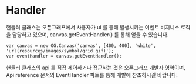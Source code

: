 Handler
=======

핸들러 클래스는 오픈그래프에서 사용자가 ui 를 통해 발생시키는 이벤트 비지니스 로직을 담당하고 있으며, canvas.getEventHandler() 를 통해 얻을 수 있습니다.

```
var canvas = new OG.Canvas('canvas', [400, 400], 'white', 'url(resources/images/symbol/grid.gif)');
var eventHandler = canvas.getEventHandler();
```

핸들러 클래스의 api 를 직접 제어하거나 접근하는 것은 오픈그래프 개발자 영역이며, 
Api reference 문서의 EventHandler 파트를 통해 개발에 참조하시길 바랍니다.